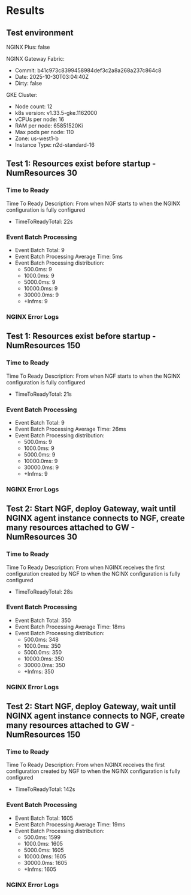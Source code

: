 # Results

## Test environment

NGINX Plus: false

NGINX Gateway Fabric:

- Commit: b41c973c8399458984def3c2a8a268a237c864c8
- Date: 2025-10-30T03:04:40Z
- Dirty: false

GKE Cluster:

- Node count: 12
- k8s version: v1.33.5-gke.1162000
- vCPUs per node: 16
- RAM per node: 65851520Ki
- Max pods per node: 110
- Zone: us-west1-b
- Instance Type: n2d-standard-16

## Test 1: Resources exist before startup - NumResources 30

### Time to Ready

Time To Ready Description: From when NGF starts to when the NGINX configuration is fully configured
- TimeToReadyTotal: 22s

### Event Batch Processing

- Event Batch Total: 9
- Event Batch Processing Average Time: 5ms
- Event Batch Processing distribution:
	- 500.0ms: 9
	- 1000.0ms: 9
	- 5000.0ms: 9
	- 10000.0ms: 9
	- 30000.0ms: 9
	- +Infms: 9

### NGINX Error Logs

## Test 1: Resources exist before startup - NumResources 150

### Time to Ready

Time To Ready Description: From when NGF starts to when the NGINX configuration is fully configured
- TimeToReadyTotal: 21s

### Event Batch Processing

- Event Batch Total: 9
- Event Batch Processing Average Time: 26ms
- Event Batch Processing distribution:
	- 500.0ms: 9
	- 1000.0ms: 9
	- 5000.0ms: 9
	- 10000.0ms: 9
	- 30000.0ms: 9
	- +Infms: 9

### NGINX Error Logs

## Test 2: Start NGF, deploy Gateway, wait until NGINX agent instance connects to NGF, create many resources attached to GW - NumResources 30

### Time to Ready

Time To Ready Description: From when NGINX receives the first configuration created by NGF to when the NGINX configuration is fully configured
- TimeToReadyTotal: 28s

### Event Batch Processing

- Event Batch Total: 350
- Event Batch Processing Average Time: 18ms
- Event Batch Processing distribution:
	- 500.0ms: 348
	- 1000.0ms: 350
	- 5000.0ms: 350
	- 10000.0ms: 350
	- 30000.0ms: 350
	- +Infms: 350

### NGINX Error Logs

## Test 2: Start NGF, deploy Gateway, wait until NGINX agent instance connects to NGF, create many resources attached to GW - NumResources 150

### Time to Ready

Time To Ready Description: From when NGINX receives the first configuration created by NGF to when the NGINX configuration is fully configured
- TimeToReadyTotal: 142s

### Event Batch Processing

- Event Batch Total: 1605
- Event Batch Processing Average Time: 19ms
- Event Batch Processing distribution:
	- 500.0ms: 1599
	- 1000.0ms: 1605
	- 5000.0ms: 1605
	- 10000.0ms: 1605
	- 30000.0ms: 1605
	- +Infms: 1605

### NGINX Error Logs
